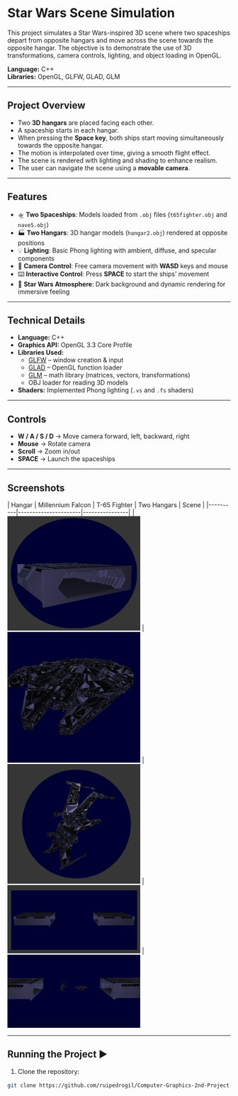 # Star Wars Scene Simulation

This project simulates a Star Wars-inspired 3D scene where two spaceships depart from opposite hangars and move across the scene towards the opposite hangar. The objective is to demonstrate the use of 3D transformations, camera controls, lighting, and object loading in OpenGL.

**Language:** C++  
**Libraries:** OpenGL, GLFW, GLAD, GLM  

---

## Project Overview
- Two **3D hangars** are placed facing each other.  
- A spaceship starts in each hangar.  
- When pressing the **Space key**, both ships start moving simultaneously towards the opposite hangar.  
- The motion is interpolated over time, giving a smooth flight effect.  
- The scene is rendered with lighting and shading to enhance realism.  
- The user can navigate the scene using a **movable camera**.  

---

## Features
- 🛸 **Two Spaceships**: Models loaded from `.obj` files (`t65fighter.obj` and `nave5.obj`)  
- 🏭 **Two Hangars**: 3D hangar models (`hangar2.obj`) rendered at opposite positions  
- 💡 **Lighting**: Basic Phong lighting with ambient, diffuse, and specular components  
- 🎥 **Camera Control**: Free camera movement with **WASD** keys and mouse  
- ⌨️ **Interactive Control**: Press **SPACE** to start the ships’ movement  
- 🌌 **Star Wars Atmosphere**: Dark background and dynamic rendering for immersive feeling  

---

## Technical Details
- **Language:** C++  
- **Graphics API:** OpenGL 3.3 Core Profile  
- **Libraries Used:**  
  - [GLFW](https://www.glfw.org/) – window creation & input  
  - [GLAD](https://glad.dav1d.de/) – OpenGL function loader  
  - [GLM](https://glm.g-truc.net/) – math library (matrices, vectors, transformations)  
  - OBJ loader for reading 3D models  
- **Shaders:** Implemented Phong lighting (`.vs` and `.fs` shaders)  

---

## Controls
- **W / A / S / D** → Move camera forward, left, backward, right  
- **Mouse** → Rotate camera  
- **Scroll** → Zoom in/out  
- **SPACE** → Launch the spaceships  

---

## Screenshots

| Hangar | Millennium Falcon | T-65 Fighter | Two Hangars | Scene |
|----------|----------------------|----------------|
| <img src="images/hangar.png" alt="Hangar" width="300"> | <img src="images/millenium.png" alt="Millennium Falcon" width="300"> | <img src="images/t65.png" alt="T-65 Fighter" width="300"> | <img src="images/two_hangars.png" alt="Two Hangars" width="300"> | <img src="images/scene.png" alt="Scene" width="300">

---

## Running the Project ▶️
1. Clone the repository:  
```bash
git clone https://github.com/ruipedrogil/Computer-Graphics-2nd-Project.git
